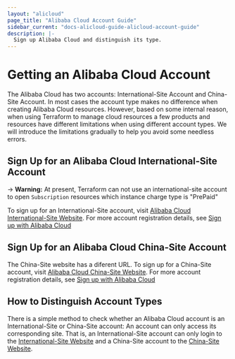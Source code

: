 ```yaml
---
layout: "alicloud"
page_title: "Alibaba Cloud Account Guide"
sidebar_current: "docs-alicloud-guide-alicloud-account-guide"
description: |-
  Sign up Alibaba Cloud and distinguish its type.
---
```


# Getting an Alibaba Cloud Account

The Alibaba Cloud has two accounts: International-Site Account and China-Site Account.
In most cases the account type makes no difference when creating Alibaba Cloud resources.
However, based on some internal reason, when using Terraform to manage cloud resources
a few products and resources have different limitations when using different account types.
We will introduce the limitations gradually to help you avoid some needless errors.

## Sign Up for an Alibaba Cloud International-Site Account

-> **Warning:** At present, Terraform can not use an international-site account to open `Subscription`
resources which instance charge type is "PrePaid"

To sign up for an International-Site account, visit [Alibaba Cloud International-Site Website](https://www.alibabacloud.com/). For more account registration details, see [Sign up with Alibaba Cloud](https://www.alibabacloud.com/help/doc-detail/50482.html)

## Sign Up for an Alibaba Cloud China-Site Account

The China-Site website has a diferent URL. To sign up for a China-Site account, visit
[Alibaba Cloud China-Site Website](https://www.aliyun.com/).
For more account registration details, see [Sign up with Alibaba Cloud](https://help.aliyun.com/knowledge_detail/37195.html)

## How to Distinguish Account Types

There is a simple method to check whether an Alibaba Cloud account is an International-Site or China-Site account:
An account can only access its corresponding site. That is, an International-Site account can only login to the [International-Site Website](https://www.alibabacloud.com/) and
a China-Site account to the [China-Site Website](https://www.aliyun.com/).

